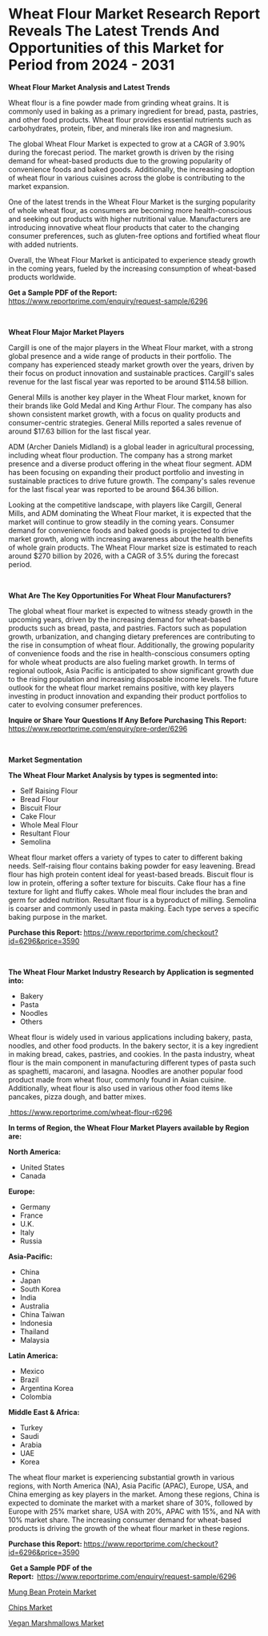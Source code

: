 <p><h1>Wheat Flour Market Research Report Reveals The Latest Trends And Opportunities of this Market for Period from 2024 - 2031</h1></p><p><strong>Wheat Flour Market Analysis and Latest Trends</strong></p>
<p><p>Wheat flour is a fine powder made from grinding wheat grains. It is commonly used in baking as a primary ingredient for bread, pasta, pastries, and other food products. Wheat flour provides essential nutrients such as carbohydrates, protein, fiber, and minerals like iron and magnesium.</p><p>The global Wheat Flour Market is expected to grow at a CAGR of 3.90% during the forecast period. The market growth is driven by the rising demand for wheat-based products due to the growing popularity of convenience foods and baked goods. Additionally, the increasing adoption of wheat flour in various cuisines across the globe is contributing to the market expansion.</p><p>One of the latest trends in the Wheat Flour Market is the surging popularity of whole wheat flour, as consumers are becoming more health-conscious and seeking out products with higher nutritional value. Manufacturers are introducing innovative wheat flour products that cater to the changing consumer preferences, such as gluten-free options and fortified wheat flour with added nutrients.</p><p>Overall, the Wheat Flour Market is anticipated to experience steady growth in the coming years, fueled by the increasing consumption of wheat-based products worldwide.</p></p>
<p><strong>Get a Sample PDF of the Report:&nbsp;</strong> <a href="https://www.reportprime.com/enquiry/request-sample/6296">https://www.reportprime.com/enquiry/request-sample/6296</a></p>
<p>&nbsp;</p>
<p><strong>Wheat Flour Major Market Players</strong></p>
<p><p>Cargill is one of the major players in the Wheat Flour market, with a strong global presence and a wide range of products in their portfolio. The company has experienced steady market growth over the years, driven by their focus on product innovation and sustainable practices. Cargill's sales revenue for the last fiscal year was reported to be around $114.58 billion.</p><p>General Mills is another key player in the Wheat Flour market, known for their brands like Gold Medal and King Arthur Flour. The company has also shown consistent market growth, with a focus on quality products and consumer-centric strategies. General Mills reported a sales revenue of around $17.63 billion for the last fiscal year.</p><p>ADM (Archer Daniels Midland) is a global leader in agricultural processing, including wheat flour production. The company has a strong market presence and a diverse product offering in the wheat flour segment. ADM has been focusing on expanding their product portfolio and investing in sustainable practices to drive future growth. The company's sales revenue for the last fiscal year was reported to be around $64.36 billion.</p><p>Looking at the competitive landscape, with players like Cargill, General Mills, and ADM dominating the Wheat Flour market, it is expected that the market will continue to grow steadily in the coming years. Consumer demand for convenience foods and baked goods is projected to drive market growth, along with increasing awareness about the health benefits of whole grain products. The Wheat Flour market size is estimated to reach around $270 billion by 2026, with a CAGR of 3.5% during the forecast period.</p></p>
<p>&nbsp;</p>
<p><strong>What Are The Key Opportunities For Wheat Flour Manufacturers?</strong></p>
<p><p>The global wheat flour market is expected to witness steady growth in the upcoming years, driven by the increasing demand for wheat-based products such as bread, pasta, and pastries. Factors such as population growth, urbanization, and changing dietary preferences are contributing to the rise in consumption of wheat flour. Additionally, the growing popularity of convenience foods and the rise in health-conscious consumers opting for whole wheat products are also fueling market growth. In terms of regional outlook, Asia Pacific is anticipated to show significant growth due to the rising population and increasing disposable income levels. The future outlook for the wheat flour market remains positive, with key players investing in product innovation and expanding their product portfolios to cater to evolving consumer preferences.</p></p>
<p><strong>Inquire or Share Your Questions If Any Before Purchasing This Report:</strong> <a href="https://www.reportprime.com/enquiry/pre-order/6296">https://www.reportprime.com/enquiry/pre-order/6296</a></p>
<p>&nbsp;</p>
<p><strong>Market Segmentation</strong></p>
<p><strong>The Wheat Flour Market Analysis by types is segmented into:</strong></p>
<p><ul><li>Self Raising Flour</li><li>Bread Flour</li><li>Biscuit Flour</li><li>Cake Flour</li><li>Whole Meal Flour</li><li>Resultant Flour</li><li>Semolina</li></ul></p>
<p><p>Wheat flour market offers a variety of types to cater to different baking needs. Self-raising flour contains baking powder for easy leavening. Bread flour has high protein content ideal for yeast-based breads. Biscuit flour is low in protein, offering a softer texture for biscuits. Cake flour has a fine texture for light and fluffy cakes. Whole meal flour includes the bran and germ for added nutrition. Resultant flour is a byproduct of milling. Semolina is coarser and commonly used in pasta making. Each type serves a specific baking purpose in the market.</p></p>
<p><strong>Purchase this Report:&nbsp;</strong><a href="https://www.reportprime.com/checkout?id=6296&price=3590">https://www.reportprime.com/checkout?id=6296&price=3590</a></p>
<p>&nbsp;</p>
<p><strong>The Wheat Flour Market Industry Research by Application is segmented into:</strong></p>
<p><ul><li>Bakery</li><li>Pasta</li><li>Noodles</li><li>Others</li></ul></p>
<p><p>Wheat flour is widely used in various applications including bakery, pasta, noodles, and other food products. In the bakery sector, it is a key ingredient in making bread, cakes, pastries, and cookies. In the pasta industry, wheat flour is the main component in manufacturing different types of pasta such as spaghetti, macaroni, and lasagna. Noodles are another popular food product made from wheat flour, commonly found in Asian cuisine. Additionally, wheat flour is also used in various other food items like pancakes, pizza dough, and batter mixes.</p></p>
<p><a href="https://www.reportprime.com/wheat-flour-r6296">&nbsp;https://www.reportprime.com/wheat-flour-r6296</a></p>
<p><strong>In terms of Region, the Wheat Flour Market Players available by Region are:</strong></p>
<p>
    <p> <strong> North America: </strong>
        <ul>
            <li>United States</li>
            <li>Canada</li>
        </ul>
        </p> 
    <p> <strong> Europe: </strong>
        <ul>
            <li>Germany</li>
            <li>France</li>
            <li>U.K.</li>
            <li>Italy</li>
            <li>Russia</li>
        </ul>
        </p> 
    <p> <strong> Asia-Pacific: </strong>
        <ul>
            <li>China</li>
            <li>Japan</li>
            <li>South Korea</li>
            <li>India</li>
            <li>Australia</li>
            <li>China Taiwan</li>
            <li>Indonesia</li>
            <li>Thailand</li>
            <li>Malaysia</li>
        </ul>
        </p> 
    <p> <strong> Latin America: </strong>
        <ul>
            <li>Mexico</li>
            <li>Brazil</li>
            <li>Argentina Korea</li>
            <li>Colombia</li>
        </ul>
        </p> 
    <p> <strong> Middle East & Africa: </strong>
        <ul>
            <li>Turkey</li>
            <li>Saudi</li>
            <li>Arabia</li>
            <li>UAE</li>
            <li>Korea</li>
        </ul>
    </p>
    </p>
<p><p>The wheat flour market is experiencing substantial growth in various regions, with North America (NA), Asia Pacific (APAC), Europe, USA, and China emerging as key players in the market. Among these regions, China is expected to dominate the market with a market share of 30%, followed by Europe with 25% market share, USA with 20%, APAC with 15%, and NA with 10% market share. The increasing consumer demand for wheat-based products is driving the growth of the wheat flour market in these regions.</p></p>
<p><strong>Purchase this Report: </strong><a href="https://www.reportprime.com/checkout?id=6296&price=3590">https://www.reportprime.com/checkout?id=6296&price=3590</a></p>
<p>&nbsp;<strong>Get a Sample PDF of the Report:&nbsp;&nbsp;</strong><a href="https://www.reportprime.com/enquiry/request-sample/6296">https://www.reportprime.com/enquiry/request-sample/6296</a></p>
<p><strong></strong></p>
<p><p><a href="https://github.com/bmorecock/Market-Research-Report-List-2/blob/main/mung-bean-protein-market.md">Mung Bean Protein Market</a></p><p><a href="https://github.com/Krish2023na/Market-Research-Report-List-3/blob/main/chips-market.md">Chips Market</a></p><p><a href="https://github.com/RickHolmes3/Market-Research-Report-List-4/blob/main/vegan-marshmallows-market.md">Vegan Marshmallows Market</a></p></p>